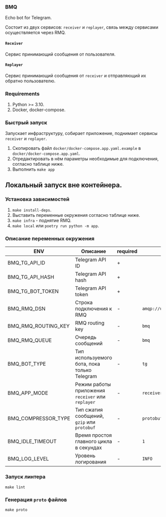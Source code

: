 ### BMQ

Echo bot for Telegram.

Состоит из двух сервисов: `receiver` и `replayer`, связь между сервисами осуществляется через RMQ.

#### `Receiver`

Сервис принимающий сообщения от пользователя.

#### `Replayer`

Сервис принимающий сообщения от `receiver` и отправляющий их обратно пользователю.

### Requirements

1. Python >= 3.10.
2. Docker, docker-compose.

### Быстрый запуск

Запускает инфраструктуру, собирает приложение, поднимает сервисы `receiver` и `replayer`.

1. Скопировать файл `docker/docker-compose.app.yaml.example` в `docker/docker-compose.app.yaml`.
2. Отредактировать в нём параметры необходимые для подключения, согласно таблице ниже.
3. Выполнить `make app`

## Локальный запуск вне контейнера.

### Установка зависимостей

1. `make install-deps`.
2. Выставить переменные окружения согласно таблице ниже.
3. `make infra` - поднятие RMQ.
4. `make local` или `poetry run python -m app`.

### Описание переменных окружения

| ENV                 | Описание                                          | required | default                           |
|---------------------|---------------------------------------------------|----------|-----------------------------------|
| BMQ_TG_API_ID       | Telegram API ID                                   | +        |                                   |
| BMQ_TG_API_HASH     | Telegram API hash                                 | +        |                                   |
| BMQ_TG_BOT_TOKEN    | Telegram API token                                | +        |                                   |
| BMQ_RMQ_DSN         | Строка подключения к RMQ                          | -        | `amqp://user:password@127.0.0.1/` |
| BMQ_RMQ_ROUTING_KEY | RMQ routing key                                   | -        | `bmq `                            |
| BMQ_RMQ_QUEUE       | Очередь сообщений                                 | -        | `bmq `                            |
| BMQ_BOT_TYPE        | Тип используемого бота, пока только Telegram      | -        | `tg `                             |
| BMQ_APP_MODE        | Режим работы приложения `receiver` или `replayer` | -        | `receiver `                       |
| BMQ_COMPRESSOR_TYPE | Тип сжатия сообщений, `gzip` или `protobuf`       | -        | `protobuf`                        |
| BMQ_IDLE_TIMEOUT    | Время простоя главного цикла в секундах           | -        | `1 `                              |
| BMQ_LOG_LEVEL       | Уровень логирования                               | -        | `INFO `                           |

### Запуск линтера
`make lint`

### Генерация `proto` файлов
`make proto`
